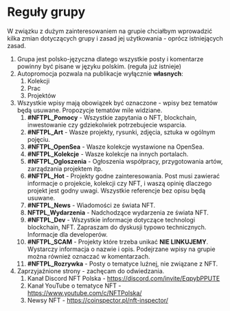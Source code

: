 # Reguły grupy

W związku z dużym zainteresowaniem na grupie chciałbym wprowadzić kilka zmian dotyczących grupy i zasad jej użytkowania - oprócz istniejących zasad.
1. Grupa jest polsko-języczna dlatego wszystkie posty i komentarze powinny być pisane w języku polskim. (reguła już istnieje)
2. Autopromocja pozwala na publikacje wyłącznie **własnych**:
    1. Kolekcji
    2. Prac
    3. Projektów
3. Wszystkie wpisy  mają obowiązek być oznaczone - wpisy bez tematów będą usuwane. Propozycje tematów mile widziane. 
    1. **#NFTPL_Pomocy** - Wszystkie zapytania o NFT, blockchain, inwestowanie czy gdziekolwiek potrzebujecie wsparcia.
    2. **#NFTPL_Art** - Wasze projekty, rysunki, zdjęcia, sztuka w ogólnym pojęciu.
    3. **#NFTPL_OpenSea** - Wasze kolekcje wystawione na OpenSea.
    4. **#NFTPL_Kolekcje** - Wasze kolekcje na innych portalach.
    5. **#NFTPL_Ogloszenia** - Ogłoszenia współpracy, przygotowania artów, zarządzania projektem itp.
    6. **#NFTPL_Hot** - Projekty godne zainteresowania. Post musi zawierać informacje o projekcie, kolekcji czy NFT, i waszą opinię dlaczego projekt jest godny uwagi. Wszystkie referencje bez opisu będą usuwane. 
    7. **#NFTPL_News** - Wiadomości ze świata NFT.
    8. **NFTPL_Wydarzenia** - Nadchodzące wydarzenia ze świata NFT.
    9. **#NFTPL_Dev** - Wszystkie informacje dotyczące technologi blockchain, NFT. Zapraszam do dyskusji typowo technicznych. Informacje dla developerów.
    10. **#NFTPL_SCAM** - Projekty które trzeba unikać **NIE LINKUJEMY**. Wystarczy informacja o nazwie i opis. Podejrzane wpisy na grupie można również oznaczać w komentarzach. 
    11. **#NFTPL_Rozrywka** - Posty o tematyce luźnej, nie związane z NFT.
4. Zaprzyjaźnione strony - zachęcam do odwiedzania.
    1. Kanał Discord NFT Polska - https://discord.com/invite/EqpybPPUTE
    2. Kanał YouTube o tematyce NFT - https://www.youtube.com/c/NFTPolska/
    3. Newsy NFT - https://coinspector.pl/nft-inspector/

